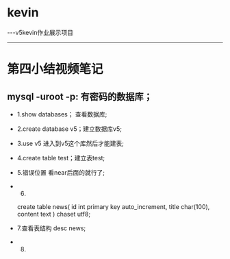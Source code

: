 kevin
=====
---v5kevin作业展示项目

------
第四小结视频笔记
===
mysql -uroot -p:  有密码的数据库；
- 
- 1.show databases； 查看数据库;
- 2.create database v5；建立数据库v5;
- 3.use v5 进入到v5这个库然后才能建表;
- 4.create table test；建立表test;
- 5.错误位置 看near后面的就行了;
- 6.
	create table news(
		id int primary key auto_increment,
		title char(100),
		content text
	) chaset utf8;

- 7.查看表结构 desc news;
- 8.